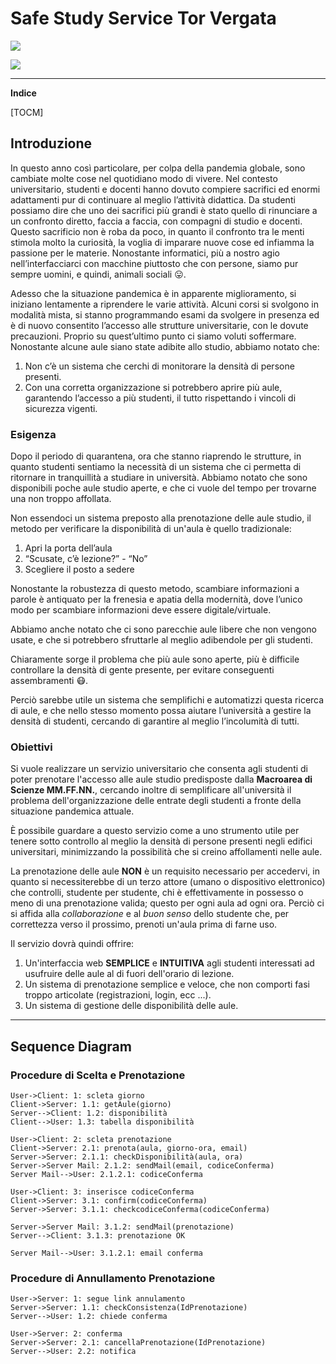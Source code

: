 # Safe Study Service Tor Vergata
![](https://upload.wikimedia.org/wikipedia/commons/1/1d/Logo-Universita-Roma-Tor-Vergata.png)

![](https://github.com/Alessandrostr95/SafeStudyService/tree/main/safe-study-service)

------------

**Indice**

[TOCM]

## Introduzione

In questo anno così particolare, per colpa della pandemia globale, sono cambiate molte cose nel quotidiano modo di vivere. Nel contesto universitario, studenti e docenti hanno dovuto compiere sacrifici ed enormi adattamenti pur di continuare al meglio l’attività didattica.
Da studenti possiamo dire che uno dei sacrifici più grandi è stato quello di rinunciare a un confronto diretto, faccia a faccia, con compagni di studio e docenti. Questo sacrificio non è roba da poco, in quanto il confronto tra le menti stimola molto la curiosità, la voglia di imparare nuove cose ed infiamma la passione per le materie.
Nonostante informatici, più a nostro agio nell’interfacciarci con macchine piuttosto che con
persone, siamo pur sempre uomini, e quindi, animali sociali :stuck_out_tongue:.

Adesso che la situazione pandemica è in apparente miglioramento, si iniziano lentamente a
riprendere le varie attività. Alcuni corsi si svolgono in modalità mista, si stanno programmando esami da svolgere in presenza ed è di nuovo consentito l’accesso alle strutture universitarie, con le dovute precauzioni.
Proprio su quest’ultimo punto ci siamo voluti soffermare. Nonostante alcune aule siano state adibite allo studio, abbiamo notato che:
1. Non c’è un sistema che cerchi di monitorare la densità di persone presenti.
2. Con una corretta organizzazione si potrebbero aprire più aule, garantendo l’accesso a più studenti, il tutto rispettando i vincoli di sicurezza vigenti.

### Esigenza
Dopo il periodo di quarantena, ora che stanno riaprendo le strutture, in quanto studenti sentiamo la necessità di un sistema che ci permetta di ritornare in tranquillità a studiare in università. Abbiamo notato che sono disponibili poche aule studio aperte, e che ci vuole del tempo per trovarne una non troppo affollata.

Non essendoci un sistema preposto alla prenotazione delle aule studio, il metodo per verificare la disponibilità di un'aula è quello tradizionale:
1. Apri la porta dell’aula
2. “Scusate, c’è lezione?” - “No”
3. Scegliere il posto a sedere

Nonostante la robustezza di questo metodo, scambiare informazioni a parole è antiquato per la frenesia e apatia della modernità, dove l’unico modo per scambiare informazioni deve essere digitale/virtuale.


Abbiamo anche notato che ci sono parecchie aule libere che non vengono usate, e che si potrebbero sfruttarle al meglio adibendole per gli studenti.

Chiaramente sorge il problema che più aule sono aperte, più è difficile controllare la densità di gente presente, per evitare conseguenti assembramenti :mask:.

Perciò sarebbe utile un sistema che semplifichi e automatizzi questa ricerca di aule, e che nello stesso momento possa aiutare l’università a gestire la densità di studenti, cercando di garantire al meglio l’incolumità di tutti.

### Obiettivi
Si vuole realizzare un servizio universitario che consenta agli studenti di poter prenotare l'accesso alle aule studio predisposte dalla **Macroarea di Scienze MM.FF.NN.**, cercando inoltre di semplificare all'università il problema dell'organizzazione delle entrate degli studenti a fronte della situazione pandemica attuale.

È possibile guardare a questo servizio come a uno strumento utile per tenere sotto controllo al meglio la densità di persone presenti negli edifici universitari, minimizzando la possibilità che si creino affollamenti nelle aule.

La prenotazione delle aule **NON** è un requisito necessario per accedervi, in quanto si necessiterebbe di un terzo attore (umano o dispositivo elettronico) che controlli, studente per studente, chi è effettivamente in possesso o meno di una prenotazione valida; questo per ogni aula ad ogni ora. Perciò ci si affida alla *collaborazione* e al *buon senso* dello studente che, per correttezza verso il prossimo, prenoti un'aula prima di farne uso.

Il servizio dovrà quindi offrire:
1. Un'interfaccia web **SEMPLICE** e **INTUITIVA** agli studenti interessati ad usufruire delle aule al di fuori dell'orario di lezione.
2. Un sistema di prenotazione semplice e veloce, che non comporti fasi troppo articolate (registrazioni, login, ecc ...).
3. Un sistema di gestione delle disponibilità delle aule.


------------


## Sequence Diagram

### Procedure di Scelta e Prenotazione

```seq
User->Client: 1: scleta giorno
Client->Server: 1.1: getAule(giorno)
Server-->Client: 1.2: disponibilità
Client-->User: 1.3: tabella disponibilità

User->Client: 2: scleta prenotazione
Client->Server: 2.1: prenota(aula, giorno-ora, email)
Server->Server: 2.1.1: checkDisponibilità(aula, ora)
Server->Server Mail: 2.1.2: sendMail(email, codiceConferma)
Server Mail-->User: 2.1.2.1: codiceConferma

User->Client: 3: inserisce codiceConferma
Client->Server: 3.1: confirm(codiceConferma)
Server->Server: 3.1.1: checkcodiceConferma(codiceConferma)

Server->Server Mail: 3.1.2: sendMail(prenotazione)
Server-->Client: 3.1.3: prenotazione OK

Server Mail-->User: 3.1.2.1: email conferma
```

### Procedure di Annullamento Prenotazione

```seq
User->Server: 1: segue link annulamento
Server->Server: 1.1: checkConsistenza(IdPrenotazione)
Server-->User: 1.2: chiede conferma

User->Server: 2: conferma
Server->Server: 2.1: cancellaPrenotazione(IdPrenotazione)
Server-->User: 2.2: notifica
```
